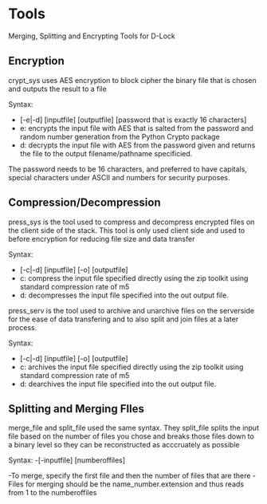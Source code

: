 # Tools
Merging, Splitting and Encrypting Tools for D-Lock
## Encryption
crypt_sys uses AES encryption to block cipher the binary file that is chosen and outputs the result to a file

   Syntax:
  - [-e|-d] [inputfile] [outputfile] [password that is exactly 16 characters]
  - e: encrypts the input file with AES that is salted from the password and random number generation from the Python Crypto package
  - d: decrypts the input file with AES from the password given and returns the file to the output filename/pathname specificied.
  
  The password needs to be 16 characters, and preferred to have capitals, special characters under ASCII and  numbers for security purposes.
  
## Compression/Decompression
press_sys is the tool used to compress and decompress encrypted files on the client side of the stack. This tool is only used client side and used to before encryption for reducing file size and data transfer
 
 Syntax:
  - [-c|-d] [inputfile] [-o] [outputfile]
  - c: compress the input file specified directly using the zip toolkit using standard compression rate of m5
  - d: decompresses the input file specified into the out output file.

press_serv is the tool used to archive and unarchive files on the serverside for the ease of data transfering and to also split and join files at a later process.

 Syntax:
  - [-c|-d] [inputfile] [-o] [outputfile]
  - c: archives the input file specified directly using the zip toolkit using standard compression rate of m5
  - d: dearchives the input file specified into the out output file. 
  
## Splitting and Merging FIles
merge_file and split_file used the same syntax. They split_file splits the input file based on the number of files you chose and breaks those files down to a binary level so they can be reconstructed as acccruately as possible

 Syntax:
  -[-inputfile] [numberoffiles]
   
  -To merge, specify the first file and then the number of files that are there
  -Files for merging should be the name_number.extension and thus reads from 1 to the numberoffiles
